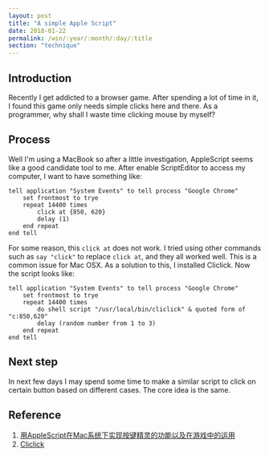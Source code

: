 ```yaml
---
layout: post
title: "A simple Apple Script"
date: 2018-01-22
permalink: /win/:year/:month/:day/:title
section: "technique"
---
```


## Introduction
Recently I get addicted to a browser game. After spending a lot of time in it, I found this game only needs simple clicks here and there. As a programmer, why shall I waste time clicking mouse by myself?

## Process
Well I'm using a MacBook so after a little investigation, AppleScript seems like a good candidate tool to me. After enable ScriptEditor to access my computer, I want to have something like:

```
tell application "System Events" to tell process "Google Chrome"
    set frontmost to trye
    repeat 14400 times
        click at {850, 620}
        delay (1)
    end repeat
end tell
``` 

For some reason, this `click at` does not work. I tried using other commands such as `say "click"` to replace `click at`, and they all worked well. This is a common issue for Mac OSX. As a solution to this, I installed Cliclick. Now the script looks like:

```
tell application "System Events" to tell process "Google Chrome"
    set frontmost to trye
    repeat 14400 times
        do shell script "/usr/local/bin/cliclick" & quoted form of "c:850,620"
        delay (random number from 1 to 3)
    end repeat
end tell
```

## Next step
In next few days I may spend some time to make a similar script to click on certain button based on different cases. The core idea is the same.

## Reference
1. [用AppleScript在Mac系统下实现按键精灵的功能以及在游戏中的运用](http://blog.xcodev.com/posts/auto-key-press-using-appscript/)
2. [Cliclick](https://www.bluem.net/en/projects/cliclick/)